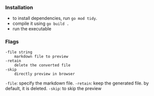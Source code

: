 ### Installation

- to install dependencies, run `go mod tidy`.
- compile it using `go build .`
- run the executable

### Flags

```
-file string
    markdown file to preview
-retain
    delete the converted file
-skip
    directly preview in browser
```

`-file`: specify the markdown file.
`-retain`: keep the generated file. by default, it is deleted.
`-skip`: to skip the preview
